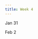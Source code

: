 ```yaml
---
title: Week 4
---
```


Jan 31

Feb 2

<!--
Jan 31
: Lecture Slides
  : [Application Problem 1 - Dynamic Asset-Allocation and Consumption](https://github.com/coverdrive/technical-documents/blob/master/finance/cme241/Tour-AssetAlloc.pdf)
: Readings
  : Chapter 8 of RLForFinanceBook
: Optional
  : Optional: Appendix B, C, and D of RLForFinanceBook; 
[Some (rough) pointers on Discrete versus Continuous MDPs, and solution techniques](https://github.com/coverdrive/technical-documents/blob/master/finance/cme241/DiscreteVSContinuous.pdf)

Feb 2
: Lecture Slides
  : [Application Problems 2 and 3 - Optimal Exercise of American Options and Optimal Hedging of Derivatives in Incomplete Markets](https://github.com/coverdrive/technical-documents/blob/master/finance/cme241/Tour-Deriv.pdf)
: Readings
  : Intro to Derivatives section in Chapter 9 of RLForFinanceBook
: Optional
  : Appendix C and E of RLForFinanceBook; Derivatives Pricing Theory in Chapter 9 of RLForFinanceBook (Derivatives Pricing Theory is not exam-able); Relevant sections in Chapter 9 of RLForFinanceBook for Optimal Exercise and Optimal Hedging in Incomplete Markets; [Foundations of Arbitrage-Free and Complete Markets](https://github.com/coverdrive/technical-documents/blob/master/finance/ArbitrageCompleteness.pdf)
: Assignments
  : Assignment 5: Due Feb 12 @ 11:59pm (TBA)
-->

